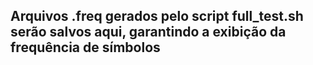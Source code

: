 ## Arquivos .freq gerados pelo script full_test.sh serão salvos aqui, garantindo a exibição da frequência de símbolos